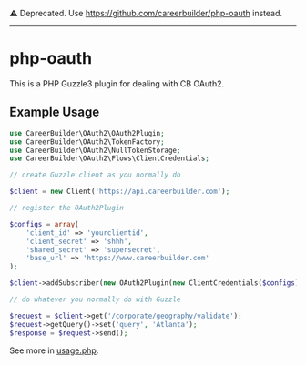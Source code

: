 
:warning: Deprecated. Use https://github.com/careerbuilder/php-oauth instead.

---

php-oauth
=========

This is a PHP Guzzle3 plugin for dealing with CB OAuth2.

## Example Usage

```php
use CareerBuilder\OAuth2\OAuth2Plugin;
use CareerBuilder\OAuth2\TokenFactory;
use CareerBuilder\OAuth2\NullTokenStorage;
use CareerBuilder\OAuth2\Flows\ClientCredentials;

// create Guzzle client as you normally do

$client = new Client('https://api.careerbuilder.com');

// register the OAuth2Plugin

$configs = array(
    'client_id' => 'yourclientid',
    'client_secret' => 'shhh',
    'shared_secret' => 'supersecret',
    'base_url' => 'https://www.careerbuilder.com'
);

$client->addSubscriber(new OAuth2Plugin(new ClientCredentials($configs), new NullTokenStorage()));

// do whatever you normally do with Guzzle

$request = $client->get('/corporate/geography/validate');
$request->getQuery()->set('query', 'Atlanta');
$response = $request->send();
```

See more in [usage.php](usage.php).
